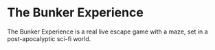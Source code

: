 # The Bunker Experience
The Bunker Experience is a real live escape game with a maze, set in a post-apocalyptic sci-fi world.

